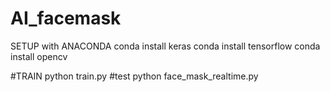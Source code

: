 # AI_facemask

SETUP with ANACONDA
conda install keras
conda install tensorflow
conda install opencv

#TRAIN
python train.py
#test
python face_mask_realtime.py
